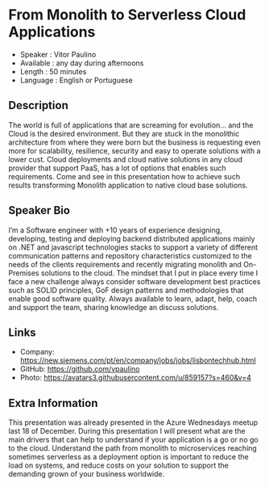 
From Monolith to Serverless Cloud Applications
=================================================

* Speaker   : Vitor Paulino
* Available : any day during afternoons
* Length    : 50 minutes
* Language  : English or Portuguese

Description
-----------

The world is full of applications that are screaming for evolution... and the Cloud is the desired environment. But they are stuck in the monolithic architecture from where they were born but the business is requesting even more for scalability, resilience, security and easy to operate solutions with a lower cust. Cloud deployments and cloud native solutions in any cloud provider that support PaaS, has a lot of options that enables such requirements. Come and see in this presentation how to achieve such results transforming Monolith application to native cloud base solutions.   

Speaker Bio
-----------

I’m a Software engineer with +10 years of experience designing, developing, testing and deploying backend distributed applications mainly on .NET and javascript technologies stacks to support a variety of different communication patterns and repository characteristics customized to the needs of the clients requirements and recently migrating monolith and On-Premises solutions to the cloud. The mindset that I put in place every time I face a new challenge always consider software development best practices such as SOLID principles, GoF design patterns and methodologies that enable good software quality. Always available to learn, adapt, help, coach and support the team, sharing knowledge an discuss solutions.

Links
-----

* Company: https://new.siemens.com/pt/en/company/jobs/jobs/lisbontechhub.html
* GitHub: https://github.com/vpaulino
* Photo: https://avatars3.githubusercontent.com/u/859157?s=460&v=4

Extra Information
-----------------

This presentation was already presented in the Azure Wednesdays meetup last 18 of December. During this presentation I will present what are the main drivers that can help to understand if your application is a go or no go to the cloud. Understand the path from monolith to microservices reaching sometimes serverless as a deployment option is important to reduce the load on systems, and reduce costs on your solution to support the demanding grown of your business worldwide.


